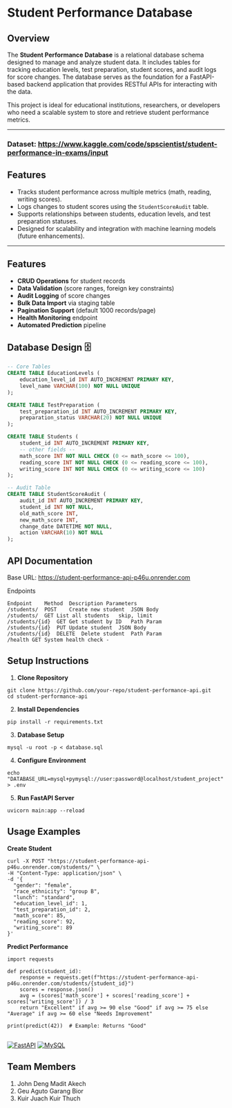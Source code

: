 # Student Performance Database

## Overview
The **Student Performance Database** is a relational database schema designed to manage and analyze student data. It includes tables for tracking education levels, test preparation, student scores, and audit logs for score changes. The database serves as the foundation for a FastAPI-based backend application that provides RESTful APIs for interacting with the data.

This project is ideal for educational institutions, researchers, or developers who need a scalable system to store and retrieve student performance metrics.

---

### Dataset: https://www.kaggle.com/code/spscientist/student-performance-in-exams/input

## Features
- Tracks student performance across multiple metrics (math, reading, writing scores).
- Logs changes to student scores using the `StudentScoreAudit` table.
- Supports relationships between students, education levels, and test preparation statuses.
- Designed for scalability and integration with machine learning models (future enhancements).

---

## Features

- **CRUD Operations** for student records
- **Data Validation** (score ranges, foreign key constraints)
- **Audit Logging** of score changes
- **Bulk Data Import** via staging table
- **Pagination Support** (default 1000 records/page)
- **Health Monitoring** endpoint
- **Automated Prediction** pipeline

## Database Design 🗄️

```sql
-- Core Tables
CREATE TABLE EducationLevels (
    education_level_id INT AUTO_INCREMENT PRIMARY KEY,
    level_name VARCHAR(100) NOT NULL UNIQUE
);

CREATE TABLE TestPreparation (
    test_preparation_id INT AUTO_INCREMENT PRIMARY KEY,
    preparation_status VARCHAR(20) NOT NULL UNIQUE
);

CREATE TABLE Students (
    student_id INT AUTO_INCREMENT PRIMARY KEY,
    -- other fields --
    math_score INT NOT NULL CHECK (0 <= math_score <= 100),
    reading_score INT NOT NULL CHECK (0 <= reading_score <= 100),
    writing_score INT NOT NULL CHECK (0 <= writing_score <= 100)
);

-- Audit Table
CREATE TABLE StudentScoreAudit (
    audit_id INT AUTO_INCREMENT PRIMARY KEY,
    student_id INT NOT NULL,
    old_math_score INT,
    new_math_score INT,
    change_date DATETIME NOT NULL,
    action VARCHAR(10) NOT NULL
);
```

## API Documentation

Base URL: https://student-performance-api-p46u.onrender.com

Endpoints
```
Endpoint	Method	Description	Parameters
/students/	POST	Create new student	JSON Body
/students/	GET	List all students	skip, limit
/students/{id}	GET	Get student by ID	Path Param
/students/{id}	PUT	Update student	JSON Body
/students/{id}	DELETE	Delete student	Path Param
/health	GET	System health check	-
```
## Setup Instructions 
1. **Clone Repository** 
```
git clone https://github.com/your-repo/student-performance-api.git
cd student-performance-api
```
2. **Install Dependencies**
```
pip install -r requirements.txt
```
3. **Database Setup**
```
mysql -u root -p < database.sql
```
4. **Configure Environment**
```
echo "DATABASE_URL=mysql+pymysql://user:password@localhost/student_project" > .env
```
5. **Run FastAPI Server**
```
uvicorn main:app --reload
```

## Usage Examples
**Create Student**
```
curl -X POST "https://student-performance-api-p46u.onrender.com/students/" \
-H "Content-Type: application/json" \
-d '{
  "gender": "female",
  "race_ethnicity": "group B",
  "lunch": "standard",
  "education_level_id": 1,
  "test_preparation_id": 2,
  "math_score": 85,
  "reading_score": 92,
  "writing_score": 89
}'
```
**Predict Performance**
```
import requests

def predict(student_id):
    response = requests.get(f"https://student-performance-api-p46u.onrender.com/students/{student_id}")
    scores = response.json()
    avg = (scores['math_score'] + scores['reading_score'] + scores['writing_score']) / 3
    return "Excellent" if avg >= 90 else "Good" if avg >= 75 else "Average" if avg >= 60 else "Needs Improvement"

print(predict(42))  # Example: Returns "Good"
```

##
[![FastAPI](https://img.shields.io/badge/FastAPI-009688?style=for-the-badge&logo=FastAPI&logoColor=white)](https://fastapi.tiangolo.com/)
[![MySQL](https://img.shields.io/badge/MySQL-4479A1?style=for-the-badge&logo=mysql&logoColor=white)](https://www.mysql.com/)

## Team Members
1. John Deng Madit Akech
2. Geu Aguto Garang Bior
3. Kuir Juach Kuir Thuch
